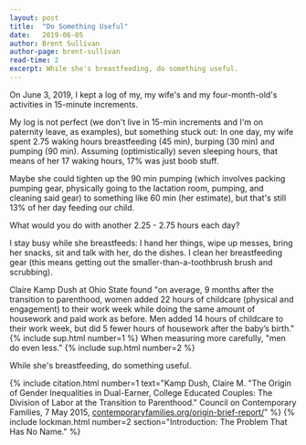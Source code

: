 ```yaml
---
layout: post
title:  "Do Something Useful"
date:   2019-06-05
author: Brent Sullivan
author-page: brent-sullivan
read-time: 2
excerpt: While she's breastfeeding, do something useful.
---
```


On June 3, 2019, I kept a log of my, my wife's and my four-month-old's activities in 15-minute increments.

My log is not perfect (we don't live in 15-min increments and I'm on paternity leave, as examples), but something stuck out: In one day, my wife spent 2.75 waking hours breastfeeding (45 min), burping (30 min) and pumping (90 min). Assuming (optimistically) seven sleeping hours, that means of her 17 waking hours, 17% was just boob stuff.

Maybe she could tighten up the 90 min pumping (which involves packing pumping gear, physically going to the lactation room, pumping, and cleaning said gear) to something like 60 min (her estimate), but that's still 13% of her day feeding our child.

What would you do with another 2.25 - 2.75 hours each day?

I stay busy while she breastfeeds: I hand her things, wipe up messes, bring her snacks, sit and talk with her, do the dishes. I clean her breastfeeding gear (this means getting out the smaller-than-a-toothbrush brush and scrubbing).

Claire Kamp Dush at Ohio State found "on average, 9 months after the transition to parenthood, women added 22 hours of childcare (physical and engagement) to their work week while doing the same amount of housework and paid work as before. Men added 14 hours of childcare to their work week, but did 5 fewer hours of housework after the baby’s birth." {% include sup.html number=1 %} When measuring more carefully, "men do even less." {% include sup.html number=2 %}

While she's breastfeeding, do something useful.

{% include citation.html number=1 text="Kamp Dush, Claire M. \"The Origin of Gender Inequalities in Dual-Earner, College Educated Couples: The Division of Labor at the Transition to Parenthood.\" Council on Contemporary Families, 7 May 2015, [contemporaryfamilies.org/origin-brief-report/](https://contemporaryfamilies.org/origin-brief-report/)" %}
{% include lockman.html number=2 section="Introduction: The Problem That Has No Name." %}
